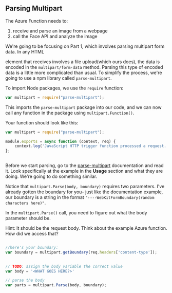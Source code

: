 ## Parsing Multipart

The Azure Function needs to:

1. receive and parse an image from a webpage
2. call the Face API and analyze the image



We're going to be focusing on Part 1, which involves parsing multipart form data. In any HTML <Form> element that receives involves a file upload(which ours does), the data is encoded in the `multipart/form-data`  method. Parsing this type of encoded data is a little more complicated than usual. To simplify the process, we're going to use a npm library called `parse-multipart`.  



To import Node packages, we use the `require`  function:

```js
var multipart = require("parse-multipart");
```

This imports the `parse-multipart`  package into our code, and we can now call any function in the package using `multipart.Function()`. 



Your function should look like this:

```js
var multipart = require("parse-multipart");

module.exports = async function (context, req) {
    context.log('JavaScript HTTP trigger function processed a request.'); 
};
 
```



Before we start parsing, go to the [parse-multipart](https://www.npmjs.com/package/parse-multipart) documentation and read it.  Look specifically at the example in the **Usage** section and what they are doing. We're going to do something similar.



Notice that `multipart.Parse(body, boundary)`  requires two parameters.  I've already gotten the boundary for you– just like the documentation example, our boundary is a string in the format `"----WebKitFormBoundary(random characters here)"`. 



In the `multipart.Parse()`  call, you need to figure out what the body parameter should be.

Hint: It should be the request body. Think about the example Azure function. How did we access that?

```js

//here's your boundary:
var boundary = multipart.getBoundary(req.headers['content-type']);
  

// TODO: assign the body variable the correct value
var body = '<WHAT GOES HERE?>'

// parse the body
var parts = multipart.Parse(body, boundary);


```

